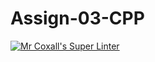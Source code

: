 # Assign-03-CPP
[![Mr Coxall's Super Linter](https://github.com/ICS3U-Programming-NathanA/Assign-03-CPP/workflows/Mr%20Coxall's%20Super%20Linter/badge.svg)](https://github.com/ICS3U-Programming-NathanA/Assign-03-CPP/actions/)
